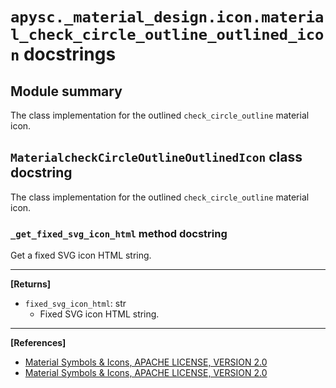 # `apysc._material_design.icon.material_check_circle_outline_outlined_icon` docstrings

## Module summary

The class implementation for the outlined `check_circle_outline` material icon.

## `MaterialcheckCircleOutlineOutlinedIcon` class docstring

The class implementation for the outlined `check_circle_outline` material icon.

### `_get_fixed_svg_icon_html` method docstring

Get a fixed SVG icon HTML string.<hr>

**[Returns]**

- `fixed_svg_icon_html`: str
  - Fixed SVG icon HTML string.

<hr>

**[References]**

- [Material Symbols & Icons, APACHE LICENSE, VERSION 2.0](https://fonts.google.com/icons?icon.size=24&icon.color=%23e8eaed)
- [Material Symbols & Icons, APACHE LICENSE, VERSION 2.0](https://www.apache.org/licenses/LICENSE-2.0.html)